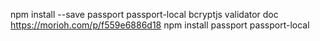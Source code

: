 npm install --save passport passport-local bcryptjs
validator doc https://morioh.com/p/f559e6886d18
npm install passport passport-local